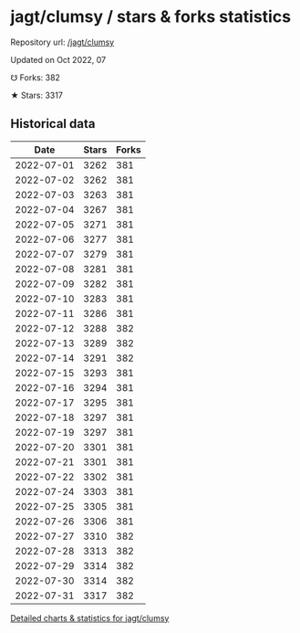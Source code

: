 # jagt/clumsy / stars & forks statistics

Repository url: [/jagt/clumsy](https://github.com/jagt/clumsy)

Updated on Oct 2022, 07

☋ Forks: 382

★ Stars: 3317

## Historical data
| Date | Stars | Forks |
|------|-------|-------|
| 2022-07-01 | 3262 | 381 | 
| 2022-07-02 | 3262 | 381 | 
| 2022-07-03 | 3263 | 381 | 
| 2022-07-04 | 3267 | 381 | 
| 2022-07-05 | 3271 | 381 | 
| 2022-07-06 | 3277 | 381 | 
| 2022-07-07 | 3279 | 381 | 
| 2022-07-08 | 3281 | 381 | 
| 2022-07-09 | 3282 | 381 | 
| 2022-07-10 | 3283 | 381 | 
| 2022-07-11 | 3286 | 381 | 
| 2022-07-12 | 3288 | 382 | 
| 2022-07-13 | 3289 | 382 | 
| 2022-07-14 | 3291 | 382 | 
| 2022-07-15 | 3293 | 381 | 
| 2022-07-16 | 3294 | 381 | 
| 2022-07-17 | 3295 | 381 | 
| 2022-07-18 | 3297 | 381 | 
| 2022-07-19 | 3297 | 381 | 
| 2022-07-20 | 3301 | 381 | 
| 2022-07-21 | 3301 | 381 | 
| 2022-07-22 | 3302 | 381 | 
| 2022-07-24 | 3303 | 381 | 
| 2022-07-25 | 3305 | 381 | 
| 2022-07-26 | 3306 | 381 | 
| 2022-07-27 | 3310 | 382 | 
| 2022-07-28 | 3313 | 382 | 
| 2022-07-29 | 3314 | 382 | 
| 2022-07-30 | 3314 | 382 | 
| 2022-07-31 | 3317 | 382 | 


[Detailed charts & statistics for jagt/clumsy](https://reviewgithub.com/rep/jagt/clumsy)
